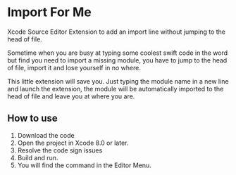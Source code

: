 # Import For Me

Xcode Source Editor Extension to add an import line without jumping to the head of file.

Sometime when you are busy at typing some coolest swift code in the word but find you need to import a missing module, you have to jump to the head of file, import it and lose yourself in no where.

This little extension will save you. Just typing the module name in a new line and launch the extension, the module will be automatically imported to the head of file and leave you at where you are.

## How to use

1. Download the code
2. Open the project in Xcode 8.0 or later.
3. Resolve the code sign issues
4. Build and run.
5. You will find the command in the Editor Menu.
